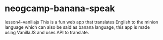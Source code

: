# neogcamp-banana-speak
lesson4-vanillajs
This is a fun web app that translates English to the minion language which can also be said as banana language, this app is made using VanillaJS and uses API to translate.
